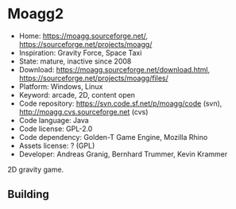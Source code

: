 # Moagg2

- Home: https://moagg.sourceforge.net/, https://sourceforge.net/projects/moagg/
- Inspiration: Gravity Force, Space Taxi
- State: mature, inactive since 2008
- Download: https://moagg.sourceforge.net/download.html, https://sourceforge.net/projects/moagg/files/
- Platform: Windows, Linux
- Keyword: arcade, 2D, content open
- Code repository: https://svn.code.sf.net/p/moagg/code (svn), http://moagg.cvs.sourceforge.net (cvs)
- Code language: Java
- Code license: GPL-2.0
- Code dependency: Golden-T Game Engine, Mozilla Rhino
- Assets license: ? (GPL)
- Developer: Andreas Granig, Bernhard Trummer, Kevin Krammer

2D gravity game.

## Building
